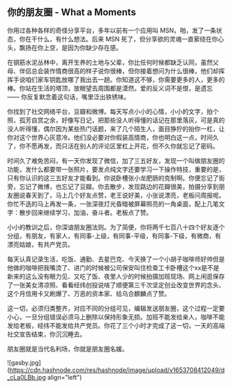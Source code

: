 ## 你的朋友圈 - What a Moments

你用过各种各样的奇怪分享平台，多年以前有一个应用叫 MSN，啪，发了一条状态，你在干什么，有什么想法。后来 MSN 死了，但分享欲的灵魂一直萦绕在你心头，飘扬在你上空，是因为你缺少存在感。

在钢筋水泥丛林中，离开生养的土地与父辈，你比任何时候都缺乏认同，虽然父母、伴侣总会装作情商很高的样子说你很棒，但你接着想问为什么很棒，他们却挥挥手说咱们家车钥匙放哪了我出去一趟。你知道这不够，你需要更多的人，更多的棒。你站在生活的塔顶，放眼望去周围都是漠然。爱的反义词不是恨，是遗忘 —— 你反复默念着这句话，嘴里泛出铁锈味。

你找到了社交网络平台，豆瓣和微博。每天写点小小的心情，小小的文字，拍个照，孤芳自赏之余，好像写日记，把那些没人听得懂的话记在那里落灰，可是真的没人听得懂，偶尔因为某些热门话题，来了几个陌生人，面目狰狞的抬你一杠，让你对这个世界心灰意冷。他们没必要对你假装高情商，你也明白这一点，时间久了，你不愿再发，而只活在别人的评论区里杠上开花，但不久你就忘记了密码。

时间久了难免苦闷，有一天你发现了微信，加了三五好友，发现一个叫做朋友圈的功能，发什么都要带一张照片，要发点纯文字还要学习一下操作特技，重要的是，只有你认识的这三五好友才能看到。你说卧槽张小龙肥肠的克制啊。你便忘记了街旁，忘记了微博，也忘记了豆瓣。你去散步，发现路边的花瓣很美，拍摄分享到朋友圈说春天到了，马上几个好友点赞，老王说好美，小张说漂亮，老板问周报呢。你忙不迭的马上再发一条，一张深夜灯光昏暗被屏幕照亮的一角桌面，配上几笔文字：散步回来继续学习，加油，奋斗者。老板点了赞。

小小的教训之后，你深谙朋友圈法则。为了简便，你将两千七百八十四个好友逐个分组，有朋友，有家人，有同事-上级，有同事-平级，有同事-下级，有微商，有漂亮姑娘，有共产党员。

每天认真记录生活，吃饭、通勤、去星巴克、今天换了一个小胡子咖啡师好帅但是他做的咖啡把我嘴烫了、进门的时候被公司保安叫住检查工卡卧槽这个xx是不是新来的这么没有眼力见、又吃了饭、夜里人少的时候拍摄加班现场、网上闲逛保存了一张美女清凉照、看看经纬创投说啥了顺便第三千次坚定创业改变世界的念头、这个月信用卡又刷爆了、万恶的资本家、给乌合麒麟点了赞。

这一切，必须归类整齐，对应不同的分组可见，编辑发送朋友圈，这个过程一定要小心，一旦分组错误必须马上删除以保持形象无损。加班不能发给亲人，咖啡不能发给老板，经纬不能发给共产党员。你花了三个小时才完成了这一切，一天的高端社交宣告结束，你沉沉睡去。

朋友圈就是当代名利场，你就是朋友圈名媛。


![gasby.jpg](https://cdn.hashnode.com/res/hashnode/image/upload/v1653708412049/d_cLa0LBb.jpg align="left")


